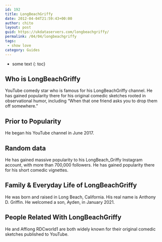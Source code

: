 ```yaml
---
id: 192
title: LongBeachGriffy
date: 2012-04-04T21:59:43+00:00
author: chito
layout: post
guid: https://ukdataservers.com/longbeachgriffy/
permalink: /04/04/longbeachgriffy
tags:
 - show love
category: Guides
---
```


* some text
{: toc}


## Who is  LongBeachGriffy
                  
                  
                  
YouTube comedy star who is famous for his LongBeachGriffy channel. He has gained popularity there for his original comedic sketches rooted in observational humor, including &#8220;When that one friend asks you to drop them off somewhere.&#8221;
                  
                
                
                
## Prior to Popularity 
                  
                  
                  
He began his YouTube channel in June 2017. 
                  
                
                
                
## Random data 
                  
                  
                  
He has gained massive popularity to his LongBeach_Griffy Instagram account, with more than 700,000 followers. He has gained popularity there for his short comedic vignettes. 
                  
                
                
                
## Family & Everyday Life of LongBeachGriffy
                  
                  
                  
He was born and raised in Long Beach, California. His real name is Anthony D. Griffin. He welcomed a son, Ayden, in January 2021.
                  
                
                
                
## People Related With  LongBeachGriffy
                  
                  
                  
He and Affiong RDCworld1 are both widely known for their original comedic sketches published to YouTube. 
                  
                
              
            
          
          
          
    
    
  
